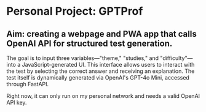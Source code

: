 # Personal Project: GPTProf
## Aim: creating a webpage and PWA app that calls OpenAI API for structured test generation.

The goal is to input three variables—"theme," "studies," and "difficulty"—into a JavaScript-generated UI. This interface allows users to interact with the test by selecting the correct answer and receiving an explanation. The test itself is dynamically generated via OpenAI's GPT-4o Mini, accessed through FastAPI.

Right now, it can only run on my personal network and needs a valid OpenAI API key.
